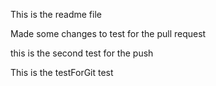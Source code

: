 This is the readme file

Made some changes to test for the pull request

this is the second test for the push   


This is the testForGit test
